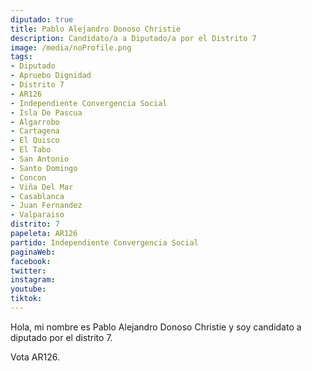 ```yaml
---
diputado: true
title: Pablo Alejandro Donoso Christie
description: Candidato/a a Diputado/a por el Distrito 7
image: /media/noProfile.png
tags:
- Diputado
- Apruebo Dignidad
- Distrito 7
- AR126
- Independiente Convergencia Social
- Isla De Pascua
- Algarrobo
- Cartagena
- El Quisco
- El Tabo
- San Antonio
- Santo Domingo
- Concon
- Viña Del Mar
- Casablanca
- Juan Fernandez
- Valparaiso
distrito: 7
papeleta: AR126
partido: Independiente Convergencia Social
paginaWeb:
facebook:
twitter:
instagram:
youtube:
tiktok:
---
```

Hola, mi nombre es Pablo Alejandro Donoso Christie y soy candidato a diputado por el distrito 7.

Vota AR126.